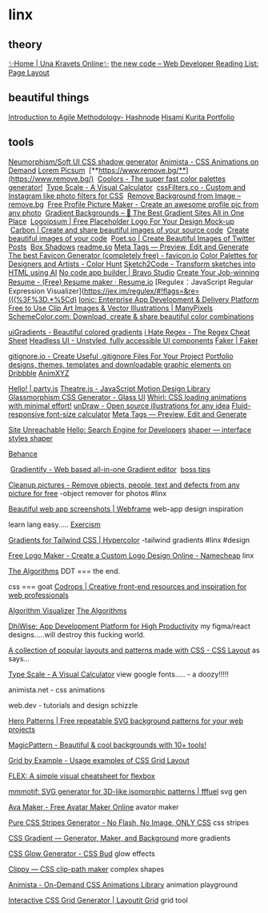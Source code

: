 # linx
## theory
[✨Home | Una Kravets Online✨](https://una.im/)
[the new code – Web Developer Reading List: Page Layout](https://thenewcode.com/779/Web-Developer-Reading-List-Page-Layout)

## beautiful things
[Introduction to Agile Methodology- Hashnode](https://gracious-grace.hashnode.dev/introduction-to-agile)
[Hisami Kurita Portfolio](https://hsmkrt1996.com/)


## tools
[Neumorphism/Soft UI CSS shadow generator](https://neumorphism.io/)
[Animista - CSS Animations on Demand](https://animista.net/)
[Lorem Picsum](https://picsum.photos/)
 [**https://www.remove.bg/**](https://www.remove.bg/)
 [Coolors - The super fast color palettes generator!](https://coolors.co/)
 [Type Scale - A Visual Calculator](https://type-scale.com/)
 [cssFilters.co - Custom and Instagram like photo filters for CSS](https://www.cssfilters.co/)
 [Remove Background from Image – remove.bg](https://www.remove.bg/)
 [Free Profile Picture Maker - Create an awesome profile pic from any photo](https://pfpmaker.com/)
 [Gradient Backgrounds – 🌈 The Best Gradient Sites All in One Place](https://cssgradient.io/gradient-backgrounds/)
 [Logoipsum | Free Placeholder Logo For Your Design Mock-up](https://logoipsum.com/)
 [Carbon | Create and share beautiful images of your source code](https://carbon.now.sh/)
 [Create beautiful images of your code](https://ray.so/)
 [Poet.so | Create Beautiful Images of Twitter Posts](https://poet.so/)
 [Box Shadows](https://box-shadow.dev/)
[readme.so](https://readme.so/)
[Meta Tags — Preview, Edit and Generate](https://metatags.io/)
[The best Favicon Generator (completely free) - favicon.io](https://favicon.io/)
[Color Palettes for Designers and Artists - Color Hunt](https://colorhunt.co/)
[Sketch2Code - Transform sketches into HTML using AI](https://sketch2code.azurewebsites.net/)
[No code app builder | Bravo Studio](https://www.bravostudio.app/)
[Create Your Job-winning Resume - (Free) Resume maker · Resume.io](https://resume.io/)
[Regulex：JavaScript Regular Expression Visualizer](https://jex.im/regulex/#!flags=&re=(((%3F%3D.*%5Cd)
[Ionic: Enterprise App Development & Delivery Platform](https://ionic.io/)
[Free to Use Clip Art Images & Vector Illustrations | ManyPixels](https://www.manypixels.co/gallery)
[SchemeColor.com: Download, create & share beautiful color combinations](https://www.schemecolor.com/)


[uiGradients - Beautiful colored gradients](https://uigradients.com/)
[i Hate Regex - The Regex Cheat Sheet](https://ihateregex.io/)
[Headless UI - Unstyled, fully accessible UI components](https://headlessui.dev/)
[Faker | Faker](https://fakerjs.dev/)

[gitignore.io - Create Useful .gitignore Files For Your Project](https://www.toptal.com/developers/gitignore)
[Portfolio designs, themes, templates and downloadable graphic elements on Dribbble](https://dribbble.com/tags/portfolio)
[AnimXYZ](https://animxyz.com/)

[Hello! | party.js](https://party.js.org/)
[Theatre.js - JavaScript Motion Design Library](https://www.theatrejs.com/)
[Glassmorphism CSS Generator - Glass UI](https://ui.glass/generator/)
[Whirl: CSS loading animations with minimal effort!](https://whirl.netlify.app/)
[unDraw - Open source illustrations for any idea](https://undraw.co/)
[Fluid-responsive font-size calculator](https://websemantics.uk/tools/responsive-font-calculator/)
[Meta Tags — Preview, Edit and Generate](https://metatags.io/)

[Site Unreachable](https://codemyui.com/)
[Hello: Search Engine for Developers](https://beta.sayhello.so/)
[shaper — interface styles shaper](https://hihayk.github.io/shaper/)

[Behance](https://www.behance.net/search/projects?search=portfolio%20website&tracking_source=typeahead_nav_direct)

 [Gradientify - Web based all-in-one Gradient editor](https://gradientify.com/#try-gradientify)
 [boss tips](web.dev)

[Cleanup.pictures - Remove objects, people, text and defects from any picture for free](https://cleanup.pictures/)
-object remover for photos
#linx 

[Beautiful web app screenshots | Webframe](https://webframe.xyz/)
web-app design inspiration

learn lang easy.....
[Exercism](https://exercism.org/tracks)

[Gradients for Tailwind CSS | Hypercolor](https://hypercolor.dev/)
-tailwind gradients
#linx
#design

[Free Logo Maker - Create a Custom Logo Design Online - Namecheap](https://www.namecheap.com/logo-maker/)
linx

[The Algorithms](https://the-algorithms.com/)
DDT === the end.

css ===  goat
[Codrops | Creative front-end resources and inspiration for web professionals](https://tympanus.net/codrops/)

[Algorithm Visualizer](https://algorithm-visualizer.org/)
[The Algorithms](https://the-algorithms.com/)

[DhiWise: App Development Platform for High Productivity](https://www.dhiwise.com/)
my figma/react designs.....will destroy this fucking world.

[A collection of popular layouts and patterns made with CSS - CSS Layout](https://csslayout.io/)
as says...

[Type Scale - A Visual Calculator](https://type-scale.com/)
view google fonts..... - a doozy!!!!!

animista.net - css animations

web.dev - tutorials and design schizzle

[Hero Patterns | Free repeatable SVG background patterns for your web projects](https://heropatterns.com/)

[MagicPattern - Beautiful & cool backgrounds with 10+ tools!](https://www.magicpattern.design/)

[Grid by Example - Usage examples of CSS Grid Layout](https://gridbyexample.com/examples/)

[FLEX: A simple visual cheatsheet for flexbox](https://flexbox.malven.co/)

[mmmotif: SVG generator for 3D-like isomorphic patterns | fffuel](https://fffuel.co/mmmotif/)
svg gen

[Ava Maker - Free Avatar Maker Online](https://avamake.com/)
avator maker

[Pure CSS Stripes Generator - No Flash, No Image, ONLY CSS](https://stripesgenerator.com/)
css stripes

[CSS Gradient — Generator, Maker, and Background](https://cssgradient.io/)
more gradients

[CSS Glow Generator - CSS Bud](https://cssbud.com/css-generator/css-glow-generator/)
glow effects

[Clippy — CSS clip-path maker](https://bennettfeely.com/clippy/)
complex shapes

[Animista - On-Demand CSS Animations Library](https://animista.net/play)
animation playground

[Interactive CSS Grid Generator | Layoutit Grid](https://grid.layoutit.com/)
grid tool



